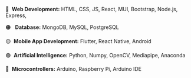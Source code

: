🔴&nbsp; **Web Development:** HTML, CSS, JS, React, MUI, Bootstrap, Node.js, Express, 

🟠 &nbsp; **Database:** MongoDB, MySQL, PostgreSQL

🟡 &nbsp;**Mobile App Development:** Flutter, React Native, Android

🟢 &nbsp;**Artificial Intelligence:** Python, Numpy, OpenCV, Mediapipe, Anaconda

🔵 &nbsp;**Microcontrollers:** Arduino, Raspberry Pi, Arduino IDE
